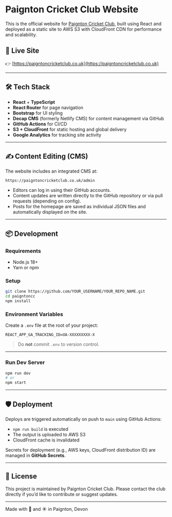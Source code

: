 # Paignton Cricket Club Website

This is the official website for [Paignton Cricket Club](https://paigntoncricketclub.co.uk), built using React and deployed as a static site to AWS S3 with CloudFront CDN for performance and scalability.

## 🚀 Live Site
👉 [https://paigntoncricketclub.co.uk](https://paigntoncricketclub.co.uk)

---

## 🛠 Tech Stack

- **React** + **TypeScript**
- **React Router** for page navigation
- **Bootstrap** for UI styling
- **Decap CMS** (formerly Netlify CMS) for content management via GitHub
- **GitHub Actions** for CI/CD
- **S3 + CloudFront** for static hosting and global delivery
- **Google Analytics** for tracking site activity

---

## ✍️ Content Editing (CMS)

The website includes an integrated CMS at:

```
https://paigntoncricketclub.co.uk/admin
```

- Editors can log in using their GitHub accounts.
- Content updates are written directly to the GitHub repository or via pull requests (depending on config).
- Posts for the homepage are saved as individual JSON files and automatically displayed on the site.

---

## 📦 Development

### Requirements

- Node.js 18+
- Yarn or npm

### Setup

```bash
git clone https://github.com/YOUR_USERNAME/YOUR_REPO_NAME.git
cd paigntoncc
npm install
```

### Environment Variables

Create a `.env` file at the root of your project:

```env
REACT_APP_GA_TRACKING_ID=UA-XXXXXXXXX-X
```

> Do **not** commit `.env` to version control.

---

### Run Dev Server

```bash
npm run dev
# or
npm start
```

---

## 🛡️ Deployment

Deploys are triggered automatically on push to `main` using GitHub Actions:

- `npm run build` is executed
- The output is uploaded to AWS S3
- CloudFront cache is invalidated

Secrets for deployment (e.g., AWS keys, CloudFront distribution ID) are managed in **GitHub Secrets**.

---

## 📄 License

This project is maintained by Paignton Cricket Club. Please contact the club directly if you’d like to contribute or suggest updates.

---

Made with 🏏 and ☀️ in Paignton, Devon
